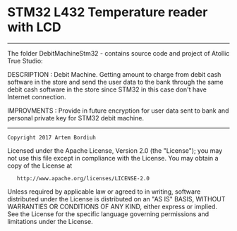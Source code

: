  # STM32 L432 Temperature reader with LCD
***************************************************************************

 The folder DebitMachineStm32 - contains source code and project of
				Atollic True Studio:

DESCRIPTION   : Debit Machine. Getting amount to charge from debit cash 
		software in the store and send the user data to the bank
		through the same debit cash software in the store since 
		STM32 in this case don't have Internet connection.

IMPROVMENTS   :	Provide in future encryption for user data sent to bank 
		and personal private key for STM32 debit machine.					
	

****************************************************************************

	Copyright 2017 Artem Bordiuh

   Licensed under the Apache License, Version 2.0 (the "License");
   you may not use this file except in compliance with the License.
   You may obtain a copy of the License at

       http://www.apache.org/licenses/LICENSE-2.0

   Unless required by applicable law or agreed to in writing, software
   distributed under the License is distributed on an "AS IS" BASIS,
   WITHOUT WARRANTIES OR CONDITIONS OF ANY KIND, either express or implied.
   See the License for the specific language governing permissions and
   limitations under the License.

